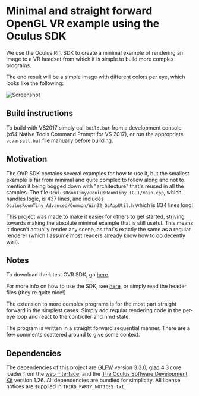 # Minimal and straight forward OpenGL VR example using the Oculus SDK

We use the Oculus Rift SDK to create a minimal example of rendering an image to a VR headset from which it is simple to build more complex programs.

The end result will be a simple image with different colors per eye, which looks like the following:

![Screenshot](https://i.imgur.com/Q9i0yyA.png)


## Build instructions
To build with VS2017 simply call `build.bat` from a development console (x64 Native Tools Command Prompt for VS 2017), or run the appropriate `vcvarsall.bat` file manually before building. 


## Motivation

The OVR SDK contains several examples for how to use it, but the smallest example is far from minimal and quite complex to follow along and not to mention it being bogged down with "architecture" that's reused in all the samples. The file `OculusRoomTiny/OculusRoomTiny (GL)/main.cpp`, which handles logic, is 437 lines, and includes `OculusRoomTiny_Advanced/Common/Win32_GLAppUtil.h` which is 834 lines long! 

This project was made to make it easier for others to get started, striving towards making the absolute minimal example that is still useful. This means it doesn't actually render any scene, as that's exactly the same as a regular renderer (which I assume most readers already know how to do decently well). 


## Notes

To download the latest OVR SDK, go [here](https://developer.oculus.com/downloads/package/oculus-sdk-for-windows/). 

For more info on how to use the SDK, see [here](https://developer.oculus.com/documentation/pcsdk/latest/concepts/book-gsg/), or simply read the header files (they're quite nice!)

The extension to more complex programs is for the most part straight forward in the simplest cases. Simply add regular rendering code in the per-eye loop and react to the controller and hmd state. 

The program is written in a straight forward sequential manner. There are a few comments scattered around to give some context.


## Dependencies

The dependencies of this project are [GLFW](https://github.com/elmindreda/glfw) version 3.3.0, [glad](https://github.com/Dav1dde/glad) 4.3 core loader from the [web interface](https://github.com/Dav1dde/glad), and the [The Oculus Software Development Kit](https://developer.oculus.com/downloads/package/oculus-sdk-for-windows/) version 1.26. All dependencies are bundled for simplicity. All license notices are supplied in `THIRD_PARTY_NOTICES.txt`. 

